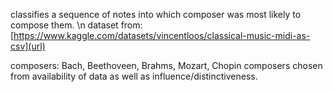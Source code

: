 classifies a sequence of notes into which composer was most likely to compose them. \n
dataset from: [https://www.kaggle.com/datasets/vincentloos/classical-music-midi-as-csv](url)

composers: Bach, Beethoveen, Brahms, Mozart, Chopin
composers chosen from availability of data as well as influence/distinctiveness.
